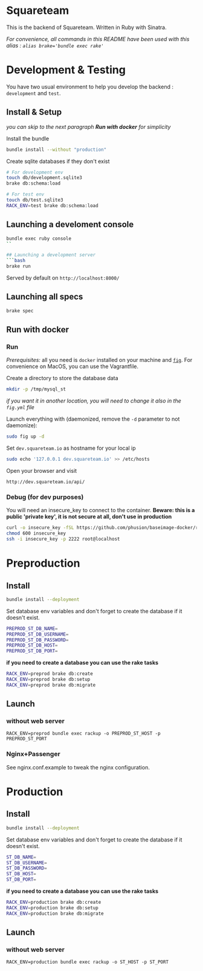 Squareteam
===

This is the backend of Squareteam. Written in Ruby with Sinatra.

_For convenience, all commands in this README have been used with this alias : ```alias brake='bundle exec rake'```_

Development & Testing
===

You have two usual environment to help you develop the backend : ```development``` and ```test```.

## Install & Setup

_you can skip to the next paragraph **Run with docker** for simplicity_

Install the bundle
```bash
bundle install --without "production"
```

Create sqlite databases if they don't exist
```bash
# For development env
touch db/development.sqlite3
brake db:schema:load

# For test env
touch db/test.sqlite3
RACK_ENV=test brake db:schema:load
```

## Launching a develoment console
```bash
bundle exec ruby console
``

## Launching a development server
```bash
brake run
```
Served by default on ```http://localhost:8000/```

## Launching all specs
```bash
brake spec
```

## Run with docker

### Run

_Prerequisites:_ all you need is `docker` installed on your machine and [`fig`](http://www.fig.sh/). For convenience on MacOS, you can use the Vagrantfile.

Create a directory to store the database data

```bash
mkdir -p /tmp/mysql_st
```

_if you want it in another location, you will need to change it also in the `fig.yml` file_

Launch everything with (daemonized, remove the `-d` parameter to not daemonize):

```bash
sudo fig up -d
```

Set `dev.squareteam.io` as hostname for your local ip

```bash
sudo echo '127.0.0.1 dev.squareteam.io' >> /etc/hosts
```

Open your browser and visit

```
http://dev.squareteam.io/api/
```

### Debug (for dev purposes)

You will need an insecure_key to connect to the container. **Beware: this is a public 'private key', it is not secure at all, don't use in production**

```bash
curl -o insecure_key -fSL https://github.com/phusion/baseimage-docker/raw/master/image/insecure_key
chmod 600 insecure_key
ssh -i insecure_key -p 2222 root@localhost
```


Preproduction
===

## Install

```bash
bundle install --deployment
```

Set database env variables and don't forget to create the database if it doesn't exist.
```bash
PREPROD_ST_DB_NAME=
PREPROD_ST_DB_USERNAME=
PREPROD_ST_DB_PASSWORD=
PREPROD_ST_DB_HOST=
PREPROD_ST_DB_PORT=
```
__if you need to create a database you can use the rake tasks__
```bash
RACK_ENV=preprod brake db:create
RACK_ENV=preprod brake db:setup
RACK_ENV=preprod brake db:migrate
```

## Launch

### without web server
```
RACK_ENV=preprod bundle exec rackup -o PREPROD_ST_HOST -p PREPROD_ST_PORT
```

### Nginx+Passenger

See nginx.conf.example to tweak the nginx configuration.

Production
===

## Install

```bash
bundle install --deployment
```

Set database env variables and don't forget to create the database if it doesn't exist.
```bash
ST_DB_NAME=
ST_DB_USERNAME=
ST_DB_PASSWORD=
ST_DB_HOST=
ST_DB_PORT=
```
__if you need to create a database you can use the rake tasks__
```bash
RACK_ENV=production brake db:create
RACK_ENV=production brake db:setup
RACK_ENV=production brake db:migrate
```

## Launch

### without web server

```
RACK_ENV=production bundle exec rackup -o ST_HOST -p ST_PORT
```
